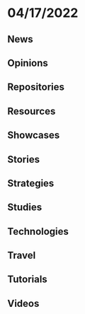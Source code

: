 # 04/17/2022

## News

## Opinions

## Repositories

## Resources

## Showcases


## Stories


## Strategies


## Studies

## Technologies

## Travel

## Tutorials

## Videos
